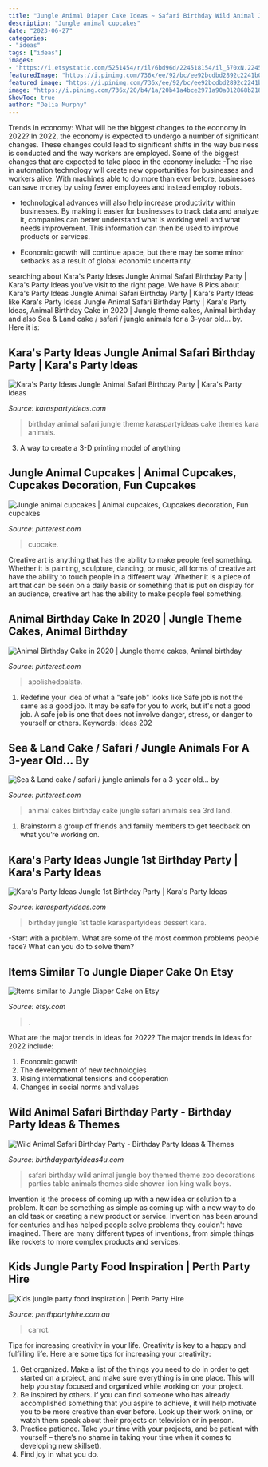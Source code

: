 ```yaml
---
title: "Jungle Animal Diaper Cake Ideas ~ Safari Birthday Wild Animal Jungle Boy Themed Theme Zoo Decorations Parties Table Animals Themes Side Shower Lion King Walk Boys"
description: "Jungle animal cupcakes"
date: "2023-06-27"
categories:
- "ideas"
tags: ["ideas"]
images:
- "https://i.etsystatic.com/5251454/r/il/6bd96d/224518154/il_570xN.224518154.jpg"
featuredImage: "https://i.pinimg.com/736x/ee/92/bc/ee92bcdbd2892c2241b0f2c0bad14aab--animal-cupcakes-decorated-cupcakes.jpg"
featured_image: "https://i.pinimg.com/736x/ee/92/bc/ee92bcdbd2892c2241b0f2c0bad14aab--animal-cupcakes-decorated-cupcakes.jpg"
image: "https://i.pinimg.com/736x/20/b4/1a/20b41a4bce2971a90a012868b2184670.jpg"
ShowToc: true
author: "Delia Murphy"
---
```



Trends in economy: What will be the biggest changes to the economy in 2022?
In 2022, the economy is expected to undergo a number of significant changes. These changes could lead to significant shifts in the way business is conducted and the way workers are employed. Some of the biggest changes that are expected to take place in the economy include: 
-The rise in automation technology will create new opportunities for businesses and workers alike. With machines able to do more than ever before, businesses can save money by using fewer employees and instead employ robots. 

- technological advances will also help increase productivity within businesses. By making it easier for businesses to track data and analyze it, companies can better understand what is working well and what needs improvement. This information can then be used to improve products or services. 

- Economic growth will continue apace, but there may be some minor setbacks as a result of global economic uncertainty.

	

		
searching about Kara&#039;s Party Ideas Jungle Animal Safari Birthday Party | Kara&#039;s Party Ideas you've visit to the right page. We have 8 Pics about Kara&#039;s Party Ideas Jungle Animal Safari Birthday Party | Kara&#039;s Party Ideas like Kara&#039;s Party Ideas Jungle Animal Safari Birthday Party | Kara&#039;s Party Ideas, Animal Birthday Cake in 2020 | Jungle theme cakes, Animal birthday and also Sea &amp; Land cake / safari / jungle animals for a 3-year old... by. Here it is:
		
    
## Kara&#039;s Party Ideas Jungle Animal Safari Birthday Party | Kara&#039;s Party Ideas

<img loading=lazy src="https://karaspartyideas.com/wp-content/uploads/2018/04/Jungle-Animal-Safari-Birthday-Party-via-Karas-Party-Ideas-KarasPartyIdeas.com8_.jpeg" onerror="this.onerror=null;this.src='https://tse2.mm.bing.net/th?id=OIP.6P1eWOwmVzxAvYGmG52TKgHaLH&amp;pid=15.1';" alt="Kara&#039;s Party Ideas Jungle Animal Safari Birthday Party | Kara&#039;s Party Ideas">

_Source: karaspartyideas.com_

>birthday animal safari jungle theme karaspartyideas cake themes kara animals. 

	

3. A way to create a 3-D printing model of anything 

    
## Jungle Animal Cupcakes | Animal Cupcakes, Cupcakes Decoration, Fun Cupcakes

<img loading=lazy src="https://i.pinimg.com/736x/ee/92/bc/ee92bcdbd2892c2241b0f2c0bad14aab--animal-cupcakes-decorated-cupcakes.jpg" onerror="this.onerror=null;this.src='https://tse4.mm.bing.net/th?id=OIP.eytFtuubMgvrQMzvKW6LWQHaHL&amp;pid=15.1';" alt="Jungle animal cupcakes | Animal cupcakes, Cupcakes decoration, Fun cupcakes">

_Source: pinterest.com_

>cupcake. 

	

Creative art is anything that has the ability to make people feel something. Whether it is painting, sculpture, dancing, or music, all forms of creative art have the ability to touch people in a different way. Whether it is a piece of art that can be seen on a daily basis or something that is put on display for an audience, creative art has the ability to make people feel something.

    
## Animal Birthday Cake In 2020 | Jungle Theme Cakes, Animal Birthday

<img loading=lazy src="https://i.pinimg.com/736x/20/b4/1a/20b41a4bce2971a90a012868b2184670.jpg" onerror="this.onerror=null;this.src='https://tse4.mm.bing.net/th?id=OIP.lbgilOWheK1BeiDgLjE_tgHaHa&amp;pid=15.1';" alt="Animal Birthday Cake in 2020 | Jungle theme cakes, Animal birthday">

_Source: pinterest.com_

>apolishedpalate. 

	

1) Redefine your idea of what a "safe job" looks like
Safe job is not the same as a good job. It may be safe for you to work, but it's not a good job. A safe job is one that does not involve danger, stress, or danger to yourself or others. Keywords: Ideas 202
    
## Sea &amp; Land Cake / Safari / Jungle Animals For A 3-year Old... By

<img loading=lazy src="https://i.pinimg.com/1200x/64/fb/8d/64fb8d2f64f2e905baf6b4315d6daba5.jpg" onerror="this.onerror=null;this.src='https://tse3.mm.bing.net/th?id=OIP.xT5wgmkZfXHnB7SoQN3AyAHaJ4&amp;pid=15.1';" alt="Sea &amp; Land cake / safari / jungle animals for a 3-year old... by">

_Source: pinterest.com_

>animal cakes birthday cake jungle safari animals sea 3rd land. 

	

1. Brainstorm a group of friends and family members to get feedback on what you’re working on.

    
## Kara&#039;s Party Ideas Jungle 1st Birthday Party | Kara&#039;s Party Ideas

<img loading=lazy src="https://karaspartyideas.com/wp-content/uploads/2017/11/Jungle-1st-Birthday-Party-via-Karas-Party-Ideas-KarasPartyIdeas.com27.jpeg" onerror="this.onerror=null;this.src='https://tse3.mm.bing.net/th?id=OIP.VJpiWixg-XTKoRSJBBvWKwHaLH&amp;pid=15.1';" alt="Kara&#039;s Party Ideas Jungle 1st Birthday Party | Kara&#039;s Party Ideas">

_Source: karaspartyideas.com_

>birthday jungle 1st table karaspartyideas dessert kara. 

	

-Start with a problem. What are some of the most common problems people face? What can you do to solve them? 

    
## Items Similar To Jungle Diaper Cake On Etsy

<img loading=lazy src="https://i.etsystatic.com/5251454/r/il/6bd96d/224518154/il_570xN.224518154.jpg" onerror="this.onerror=null;this.src='https://tse4.mm.bing.net/th?id=OIP.mx089Z-5u9SougTGQzxCUwHaJ4&amp;pid=15.1';" alt="Items similar to Jungle Diaper Cake on Etsy">

_Source: etsy.com_

>. 

	

What are the major trends in ideas for 2022?
The major trends in ideas for 2022 include: 
1. Economic growth 
2. The development of new technologies 
3. Rising international tensions and cooperation 
4. Changes in social norms and values 

    
## Wild Animal Safari Birthday Party - Birthday Party Ideas &amp; Themes

<img loading=lazy src="http://www.birthdaypartyideas4u.com/wp-content/uploads/2017/02/Wild-Animal-Safari-Birthday-Party-Ideas-600x900.jpg" onerror="this.onerror=null;this.src='https://tse2.mm.bing.net/th?id=OIP.YazVfj9X33uohWQH3eug-wHaLH&amp;pid=15.1';" alt="Wild Animal Safari Birthday Party - Birthday Party Ideas &amp; Themes">

_Source: birthdaypartyideas4u.com_

>safari birthday wild animal jungle boy themed theme zoo decorations parties table animals themes side shower lion king walk boys. 

	

Invention is the process of coming up with a new idea or solution to a problem. It can be something as simple as coming up with a new way to do an old task or creating a new product or service. Invention has been around for centuries and has helped people solve problems they couldn't have imagined. There are many different types of inventions, from simple things like rockets to more complex products and services.

    
## Kids Jungle Party Food Inspiration | Perth Party Hire

<img loading=lazy src="https://www.perthpartyhire.com.au/wp-content/uploads/2020/08/Jungle-kids-party-food.jpg" onerror="this.onerror=null;this.src='https://tse1.mm.bing.net/th?id=OIP.S9gpDoAJKNfzLCGSxHwRGwHaEO&amp;pid=15.1';" alt="Kids jungle party food inspiration | Perth Party Hire">

_Source: perthpartyhire.com.au_

>carrot. 

	

Tips for increasing creativity in your life.
Creativity is key to a happy and fulfilling life. Here are some tips for increasing your creativity: 
1. Get organized. Make a list of the things you need to do in order to get started on a project, and make sure everything is in one place. This will help you stay focused and organized while working on your project. 
2. Be inspired by others. if you can find someone who has already accomplished something that you aspire to achieve, it will help motivate you to be more creative than ever before. Look up their work online, or watch them speak about their projects on television or in person. 
3. Practice patience. Take your time with your projects, and be patient with yourself – there’s no shame in taking your time when it comes to developing new skillset). 
4. Find joy in what you do.

